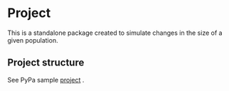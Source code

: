 # Project

This is a standalone package created to simulate changes in the size of a given
population.

## Project structure

See PyPa
sample [project](https://github.com/pypa/sampleproject/commit/d4ee05fdc03e848ed6e7065d8fe8e833a3c8c0b2)
.

